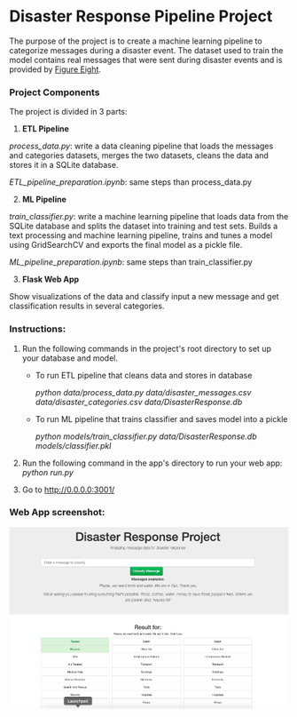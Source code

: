 # Disaster Response Pipeline Project

The purpose of the project is to create a machine learning pipeline to categorize messages during a 
disaster event. The dataset used to train the model contains real messages that were sent during disaster events and is provided by [Figure Eight](https://www.figure-eight.com/). 

### Project Components
The project is divided in 3 parts:

1. **ETL Pipeline**

*process_data.py*: write a data cleaning pipeline that loads the messages and categories datasets,
merges the two datasets, cleans the data and stores it in a SQLite database.

*ETL_pipeline_preparation.ipynb*: same steps than process_data.py

2. **ML Pipeline**

*train_classifier.py*: write a machine learning pipeline that loads data from the SQLite database
and splits the dataset into training and test sets. Builds a text processing and machine learning pipeline, trains and tunes a model using GridSearchCV and exports the final model as a pickle file.

*ML_pipeline_preparation.ipynb*: same steps than train_classifier.py

3. **Flask Web App**

Show visualizations of the data and classify input a new message and get classification results in several categories.

### Instructions:
1. Run the following commands in the project's root directory to set up your database and model.

    - To run ETL pipeline that cleans data and stores in database
    
        *python data/process_data.py data/disaster_messages.csv data/disaster_categories.csv data/DisasterResponse.db*
    - To run ML pipeline that trains classifier and saves model into a pickle
    
        *python models/train_classifier.py data/DisasterResponse.db models/classifier.pkl*

2. Run the following command in the app's directory to run your web app: *python run.py*

3. Go to http://0.0.0.0:3001/

### Web App screenshot:

![Screenshot](screenshot.png)

